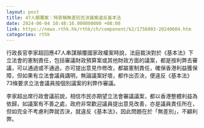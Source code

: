 ```yaml
---
layout: post
title: 47人顛覆案｜特首稱無差別否決議案違反基本法
date: 2024-06-04 10:48:16.000000000 +08:00
link: https://news.rthk.hk/rthk/ch/component/k2/1756003-20240604.htm
categories: rthk
---
```


行政長官李家超回應47人串謀顛覆國家政權案時說，法庭裁決對於《基本法》下立法會的憲制責任，包括審議財政預算案或其他財政方面的議案，都是按利弊去審議，可以通過或不通過，亦可提出意見作修改，都屬憲制責任，確保香港利益獲保障，但如果有立法會議員講明，無論議案好壞，都作出否決，便違反《基本法》73條要求立法會議員按個別議案的利弊作審議。

李家超出席行政會議前說，相信市民亦期望立法會審議議案，都以香港整體利益為依歸，如議案有不善之處，政府非常歡迎議員提出意見改善，亦是議員責任所在，但如完全不考慮利弊就否決，就違反《基本法》，因此問題在於「無差別」，不顧利弊。
